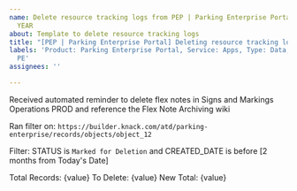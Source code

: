 ```yaml
---
name: Delete resource tracking logs from PEP | Parking Enterprise Portal  - Month
  YEAR
about: Template to delete resource tracking logs
title: "[PEP | Parking Enterprise Portal] Deleting resource tracking logs"
labels: 'Product: Parking Enterprise Portal, Service: Apps, Type: Data, Workgroup:
  PE'
assignees: ''

---
```


Received automated reminder to delete flex notes in Signs and Markings Operations PROD and reference the Flex Note Archiving wiki

Ran filter on: `https://builder.knack.com/atd/parking-enterprise/records/objects/object_12`

Filter:
STATUS is `Marked for Deletion` and
CREATED_DATE is before [2 months from Today's Date]

Total Records: {value}
To Delete: {value}
New Total: {value}
